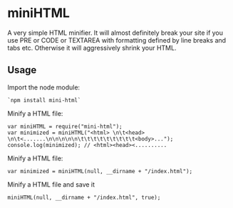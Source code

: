 # miniHTML
A very simple HTML minifier.  It will almost definitely break your site
if you use PRE or CODE or TEXTAREA with formatting defined by line breaks
and tabs etc.  Otherwise it will aggressively shrink your HTML.

## Usage 
Import the node module:

	`npm install mini-html`

Minify a HTML file:

	var miniHTML = require("mini-html");
	var minimized = miniHTML("<html> \n\t<head> \n\t<.......\n\n\n\n\n\t\t\t\t\t\t\t\t\t<body>..."); 
	console.log(minimized); // <html><head><..........
	
Minify a HTML file:

    var minimized = miniHTML(null, __dirname + "/index.html");
	
Minify a HTML file and save it

    miniHTML(null, __dirname + "/index.html", true);